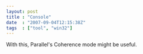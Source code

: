 ```yaml
---
layout: post
title : "Console"
date  : "2007-09-04T12:15:38Z"
tags  : ["tool", "win32"]
---
```

With this, Parallel's Coherence mode might be useful.
